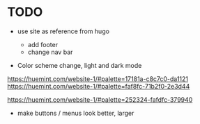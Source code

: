 # TODO
- use site as reference from hugo
    - add footer
    - change nav bar

- Color scheme change, light and dark mode

https://huemint.com/website-1/#palette=17181a-c8c7c0-da1121
https://huemint.com/website-1/#palette=faf8fc-71b2f0-2e3d44

https://huemint.com/website-1/#palette=252324-fafdfc-379940


- make buttons / menus look better, larger